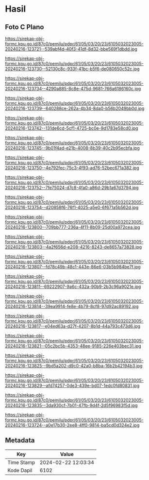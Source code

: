 # Hasil

## Foto C Plano

https://sirekap-obj-formc.kpu.go.id/87c0/pemilu/pdpr/61/05/03/20/23/6105032023005-20240216-123721--539abf4d-40f3-41df-8d32-bbe569f1dbdd.jpg

https://sirekap-obj-formc.kpu.go.id/87c0/pemilu/pdpr/61/05/03/20/23/6105032023005-20240216-123730--52130c8c-933f-41bc-b5f6-de080650c52c.jpg

https://sirekap-obj-formc.kpu.go.id/87c0/pemilu/pdpr/61/05/03/20/23/6105032023005-20240216-123734--4290a885-8c8e-475d-9681-766a6186160c.jpg

https://sirekap-obj-formc.kpu.go.id/87c0/pemilu/pdpr/61/05/03/20/23/6105032023005-20240216-123739--640288ce-262a-4b34-8da0-b56b2049bb0d.jpg

https://sirekap-obj-formc.kpu.go.id/87c0/pemilu/pdpr/61/05/03/20/23/6105032023005-20240216-123742--131de6cd-5cf1-4725-bc0e-9d1783e58cd0.jpg

https://sirekap-obj-formc.kpu.go.id/87c0/pemilu/pdpr/61/05/03/20/23/6105032023005-20240216-123745--9b01f4ad-e21b-4008-8b39-40c2b95ecbfa.jpg

https://sirekap-obj-formc.kpu.go.id/87c0/pemilu/pdpr/61/05/03/20/23/6105032023005-20240216-123750--4e792fec-75c3-4f93-ad76-52bec671a382.jpg

https://sirekap-obj-formc.kpu.go.id/87c0/pemilu/pdpr/61/05/03/20/23/6105032023005-20240216-123752--7fe75024-d7c8-4fa0-a86d-29b1a67d3794.jpg

https://sirekap-obj-formc.kpu.go.id/87c0/pemilu/pdpr/61/05/03/20/23/6105032023005-20240216-123754--d20858f6-76f1-4025-a5e0-6f671a5b562d.jpg

https://sirekap-obj-formc.kpu.go.id/87c0/pemilu/pdpr/61/05/03/20/23/6105032023005-20240216-123800--709bb777-236a-4f11-8b09-25d00a972cea.jpg

https://sirekap-obj-formc.kpu.go.id/87c0/pemilu/pdpr/61/05/03/20/23/6105032023005-20240216-123803--4a2f656d-e208-4216-8243-de8657a73828.jpg

https://sirekap-obj-formc.kpu.go.id/87c0/pemilu/pdpr/61/05/03/20/23/6105032023005-20240216-123807--fd78c49b-48c1-443e-86e6-03b5b984be7f.jpg

https://sirekap-obj-formc.kpu.go.id/87c0/pemilu/pdpr/61/05/03/20/23/6105032023005-20240216-123811--69222907-9a6c-432a-90b9-2b3c96a9021e.jpg

https://sirekap-obj-formc.kpu.go.id/87c0/pemilu/pdpr/61/05/03/20/23/6105032023005-20240216-123814--39ea9914-fe8e-4b79-8cf8-97d92ac89192.jpg

https://sirekap-obj-formc.kpu.go.id/87c0/pemilu/pdpr/61/05/03/20/23/6105032023005-20240216-123817--e04ed63a-d27f-4207-8b1d-44a793c473d6.jpg

https://sirekap-obj-formc.kpu.go.id/87c0/pemilu/pdpr/61/05/03/20/23/6105032023005-20240216-123821--05c2bc5b-4353-48ee-9185-226e403bec31.jpg

https://sirekap-obj-formc.kpu.go.id/87c0/pemilu/pdpr/61/05/03/20/23/6105032023005-20240216-123825--9bd5a202-d9c0-42a0-b8ba-16b2b42194b3.jpg

https://sirekap-obj-formc.kpu.go.id/87c0/pemilu/pdpr/61/05/03/20/23/6105032023005-20240216-123829--afd74257-0de3-439e-bd07-1edc0fd80831.jpg

https://sirekap-obj-formc.kpu.go.id/87c0/pemilu/pdpr/61/05/03/20/23/6105032023005-20240216-123835--3da930cf-7b01-47fb-9d4f-2d5f96983f5d.jpg

https://sirekap-obj-formc.kpu.go.id/87c0/pemilu/pdpr/61/05/03/20/23/6105032023005-20240216-123724--a0e17b30-2ee8-4ff0-9814-ba5cd0d324e2.jpg


## Metadata

| Key        | Value               |
| ---------- | ------------------- |
| Time Stamp | 2024-02-22 12:03:34 |
| Kode Dapil | 6102                |



